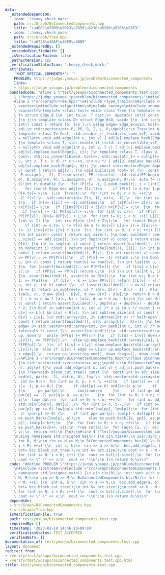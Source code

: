 ```yaml
---
data:
  _extendedDependsOn:
  - icon: ':heavy_check_mark:'
    path: src/Graph/BiConnectedComponents.hpp
    title: "\u4E8C\u70B9\u9023\u7D50\u6210\u5206\u5206\u89E3"
  - icon: ':heavy_check_mark:'
    path: src/Graph/Tree.hpp
    title: "\u6728\u30AF\u30E9\u30B9"
  _extendedRequiredBy: []
  _extendedVerifiedWith: []
  _isVerificationFailed: false
  _pathExtension: cpp
  _verificationStatusIcon: ':heavy_check_mark:'
  attributes:
    '*NOT_SPECIAL_COMMENTS*': ''
    PROBLEM: https://judge.yosupo.jp/problem/biconnected_components
    links:
    - https://judge.yosupo.jp/problem/biconnected_components
  bundledCode: "#line 1 \"test/yosupo/biconnected_components.test.cpp\"\n#define PROBLEM\
    \ \"https://judge.yosupo.jp/problem/biconnected_components\"\n#include <iostream>\n\
    #line 2 \"src/Graph/Tree.hpp\"\n#include <type_traits>\n#include <cstddef>\n#include\
    \ <vector>\n#include <algorithm>\n#include <array>\n#include <numeric>\n#include\
    \ <cassert>\ntemplate <class Cost= void> class Tree {\n template <class D, class\
    \ T> struct Edge_B {\n  int to;\n  T cost;\n  operator int() const { return to;\
    \ }\n };\n template <class D> struct Edge_B<D, void> {\n  int to;\n  operator\
    \ int() const { return to; }\n };\n using Edge= Edge_B<void, Cost>;\n std::vector<std::vector<Edge>>\
    \ adj;\n std::vector<int> P, PP, D, I, L, R;\npublic:\n Tree(int n): adj(n) {}\n\
    \ template <class T= Cost, std::enable_if_t<std::is_same_v<T, void>, std::nullptr_t>\
    \ = nullptr> void add_edge(int u, int v) { adj[u].emplace_back(Edge{v}), adj[v].emplace_back(Edge{u});\
    \ }\n template <class T, std::enable_if_t<std::is_convertible_v<T, Cost>, std::nullptr_t>\
    \ = nullptr> void add_edge(int u, int v, T c) { adj[u].emplace_back(Edge{v, c}),\
    \ adj[v].emplace_back(Edge{u, c}); }\n template <class T, class U, std::enable_if_t<std::conjunction_v<std::is_convertible<T,\
    \ Cost>, std::is_convertible<U, Cost>>, std::nullptr_t> = nullptr> void add_edge(int\
    \ u, int v, T c, U d) /* c:u->v, d:v->u */ { adj[u].emplace_back(Edge{v, c}),\
    \ adj[v].emplace_back(Edge{u, d}); }\n const std::vector<Edge> &operator[](int\
    \ v) const { return adj[v]; }\n void build(int root= 0) {\n  const int n= adj.size();\n\
    \  P.assign(n, -2), I.reserve(n), PP.resize(n), std::iota(PP.begin(), PP.end(),\
    \ 0), D.assign(n, 0), L.assign(n, 0), R.assign(n, 0);\n  auto f= [&, i= 0, v=\
    \ 0](int r) mutable {\n   for (P[r]= -1, I.push_back(r); i < (int)I.size(); ++i)\n\
    \    for (const Edge &e: adj[v= I[i]])\n     if (P[v] != e.to) I.push_back(e.to),\
    \ P[e.to]= v;\n  };\n  f(root);\n  for (int r= 0; r < n; ++r)\n   if (P[r] ==\
    \ -2) f(r);\n  std::vector<int> Z(n, 1), nx(n, -1);\n  for (int i= n, v; i--;)\
    \ {\n   if (P[v= I[i]] == -1) continue;\n   if (Z[P[v]]+= Z[v]; nx[P[v]] == -1)\
    \ nx[P[v]]= v;\n   if (Z[nx[P[v]]] < Z[v]) nx[P[v]]= v;\n  }\n  for (int v: I)\n\
    \   if (nx[v] != -1) PP[nx[v]]= v;\n  for (int v: I)\n   if (P[v] != -1) PP[v]=\
    \ PP[PP[v]], D[v]= D[P[v]] + 1;\n  for (int i= 0; i < n; ++i) L[I[i]]= i;\n  for\
    \ (int v: I) {\n   int ir= R[v]= L[v] + Z[v];\n   for (const Edge &e: adj[v])\n\
    \    if (int u= e.to; u != P[v] && u != nx[v]) L[u]= ir-= Z[u];\n   if (nx[v]\
    \ != -1) L[nx[v]]= L[v] + 1;\n  }\n  for (int i= 0; i < n; ++i) I[L[i]]= i;\n\
    \ }\n int size() const { return adj.size(); }\n bool builded() const { return\
    \ L.size() == adj.size(); }\n int depth(int v) const { return assert(builded()),\
    \ D[v]; }\n int to_seq(int v) const { return assert(builded()), L[v]; }\n int\
    \ to_node(int i) const { return assert(builded()), I[i]; }\n int parent(int v)\
    \ const { return assert(builded()), P[v]; }\n int root(int v) const {\n  for (assert(builded()),\
    \ v= PP[v];; v= PP[P[v]])\n   if (P[v] == -1) return v;\n }\n bool connected(int\
    \ u, int v) const { return root(u) == root(v); }\n int lca(int u, int v) const\
    \ {\n  for (assert(builded());; v= P[PP[v]]) {\n   if (L[u] > L[v]) std::swap(u,\
    \ v);\n   if (PP[u] == PP[v]) return u;\n  }\n }\n int la(int v, int k) const\
    \ {\n  assert(builded()), assert(k <= D[v]);\n  for (int u;; k-= L[v] - L[u] +\
    \ 1, v= P[u])\n   if (L[v] - k >= L[u= PP[v]]) return I[L[v] - k];\n }\n int jump(int\
    \ u, int v, int k) const {\n  if (assert(builded()); u == v) return -1;\n  if\
    \ (k == 1) return in_subtree(v, u) ? la(v, D[v] - D[u] - 1) : P[u];\n  int w=\
    \ lca(u, v), d_uw= D[u] - D[w], d_vw= D[v] - D[w];\n  return k > d_uw + d_vw ?\
    \ -1 : k <= d_uw ? la(u, k) : la(v, d_uw + d_vw - k);\n }\n int dist(int u, int\
    \ v) const { return assert(builded()), depth(u) + depth(v) - depth(lca(u, v))\
    \ * 2; }\n bool in_subtree(int u, int v) /* u is in v */ const { return assert(builded()),\
    \ L[v] <= L[u] && L[u] < R[v]; }\n int subtree_size(int v) const { return assert(builded()),\
    \ R[v] - L[v]; }\n std::array<int, 2> subtree(int v) /* half-open interval */\
    \ const { return assert(builded()), std::array{L[v], R[v]}; }\n template <bool\
    \ edge= 0> std::vector<std::array<int, 2>> path(int u, int v) /* sequence of closed\
    \ intervals */ const {\n  assert(builded());\n  std::vector<std::array<int, 2>>\
    \ up, down;\n  while (PP[u] != PP[v]) {\n   if (L[u] < L[v]) down.emplace_back(std::array{L[PP[v]],\
    \ L[v]}), v= P[PP[v]];\n   else up.emplace_back(std::array{L[u], L[PP[u]]}), u=\
    \ P[PP[u]];\n  }\n  if (L[u] < L[v]) down.emplace_back(std::array{L[u] + edge,\
    \ L[v]});\n  else if (L[v] + edge <= L[u]) up.emplace_back(std::array{L[u], L[v]\
    \ + edge});\n  return up.insert(up.end(), down.rbegin(), down.rend()), up;\n }\n\
    };\n#line 3 \"src/Graph/BiConnectedComponents.hpp\"\nclass BiConnectedComponents\
    \ {\n std::vector<std::vector<int>> adj;\npublic:\n BiConnectedComponents(int\
    \ n): adj(n) {}\n void add_edge(int u, int v) { adj[u].push_back(v), adj[v].push_back(u);\
    \ }\n Tree<void> block_cut_tree() const {\n  const int n= adj.size();\n  std::vector<int>\
    \ ord(n), par(n, -2), dat(n, 0), low;\n  std::vector<std::array<int, 2>> es;\n\
    \  int k= 0;\n  for (int s= 0, p; s < n; ++s)\n   if (par[s] == -2)\n    for (par[p=\
    \ s]= -1; p >= 0;) {\n     if (dat[p] == 0) ord[k++]= p;\n     if (dat[p] == (int)adj[p].size())\
    \ {\n      p= par[p];\n      continue;\n     }\n     if (int q= adj[p][dat[p]++];\
    \ par[q] == -2) par[q]= p, p= q;\n    }\n  for (int i= 0; i < n; ++i) dat[ord[i]]=\
    \ i;\n  low= dat;\n  for (int v= 0; v < n; ++v)\n   for (int u: adj[v]) low[v]=\
    \ std::min(low[v], dat[u]);\n  for (int i= n; i--;)\n   if (int p= ord[i], pp=\
    \ par[p]; pp >= 0) low[pp]= std::min(low[pp], low[p]);\n  for (int p: ord)\n \
    \  if (par[p] >= 0) {\n    if (int pp= par[p]; low[p] < dat[pp]) low[p]= low[pp],\
    \ es.push_back({low[p], p});\n    else es.push_back({k, pp}), es.push_back({k,\
    \ p}), low[p]= k++;\n   }\n  for (int s= 0; s < n; ++s)\n   if (!adj[s].size())\
    \ es.push_back({k++, s});\n  Tree ret(k);\n  for (auto [u, v]: es) ret.add_edge(u,\
    \ v);\n  return ret;\n }\n};\n#line 4 \"test/yosupo/biconnected_components.test.cpp\"\
    \nusing namespace std;\nsigned main() {\n cin.tie(0);\n ios::sync_with_stdio(0);\n\
    \ int N, M;\n\n cin >> N >> M;\n BiConnectedComponents bcc(N);\n for (int i= 0;\
    \ i < M; ++i) {\n  int a, b;\n  cin >> a >> b;\n  bcc.add_edge(a, b);\n }\n auto\
    \ bct= bcc.block_cut_tree();\n int K= bct.size();\n cout << K - N << '\\n';\n\
    \ for (int i= N; i < K; i++) {\n  cout << bct[i].size();\n  for (int v: bct[i])\
    \ cout << \" \" << v;\n  cout << '\\n';\n }\n return 0;\n}\n"
  code: "#define PROBLEM \"https://judge.yosupo.jp/problem/biconnected_components\"\
    \n#include <iostream>\n#include \"src/Graph/BiConnectedComponents.hpp\"\nusing\
    \ namespace std;\nsigned main() {\n cin.tie(0);\n ios::sync_with_stdio(0);\n int\
    \ N, M;\n\n cin >> N >> M;\n BiConnectedComponents bcc(N);\n for (int i= 0; i\
    \ < M; ++i) {\n  int a, b;\n  cin >> a >> b;\n  bcc.add_edge(a, b);\n }\n auto\
    \ bct= bcc.block_cut_tree();\n int K= bct.size();\n cout << K - N << '\\n';\n\
    \ for (int i= N; i < K; i++) {\n  cout << bct[i].size();\n  for (int v: bct[i])\
    \ cout << \" \" << v;\n  cout << '\\n';\n }\n return 0;\n}\n"
  dependsOn:
  - src/Graph/BiConnectedComponents.hpp
  - src/Graph/Tree.hpp
  isVerificationFile: true
  path: test/yosupo/biconnected_components.test.cpp
  requiredBy: []
  timestamp: '2023-02-10 14:46:13+09:00'
  verificationStatus: TEST_ACCEPTED
  verifiedWith: []
documentation_of: test/yosupo/biconnected_components.test.cpp
layout: document
redirect_from:
- /verify/test/yosupo/biconnected_components.test.cpp
- /verify/test/yosupo/biconnected_components.test.cpp.html
title: test/yosupo/biconnected_components.test.cpp
---
```

